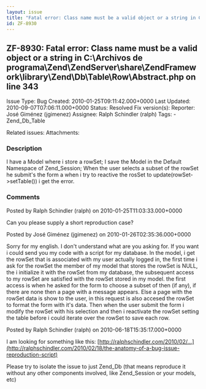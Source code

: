 ```yaml
---
layout: issue
title: "Fatal error: Class name must be a valid object or a string in C:\Archivos de programa\Zend\ZendServer\share\ZendFramework\library\Zend\Db\Table\Row\Abstract.php on line 343"
id: ZF-8930
---
```


ZF-8930: Fatal error: Class name must be a valid object or a string in C:\\Archivos de programa\\Zend\\ZendServer\\share\\ZendFramework\\library\\Zend\\Db\\Table\\Row\\Abstract.php on line 343
------------------------------------------------------------------------------------------------------------------------------------------------------------------------------------------------

 Issue Type: Bug Created: 2010-01-25T09:11:42.000+0000 Last Updated: 2010-09-07T07:06:11.000+0000 Status: Resolved Fix version(s): 
 Reporter:  José Giménez (jgimenez)  Assignee:  Ralph Schindler (ralph)  Tags: - Zend\_Db\_Table
 
 Related issues: 
 Attachments: 
### Description

I have a Model where i store a rowSet; I save the Model in the Default Namespace of Zend\_Session; When the user selects a subset of the rowSet he submit's the form a when i try to reactive the rosSet to update(rowSet->setTable()) i get the error.

 

 

### Comments

Posted by Ralph Schindler (ralph) on 2010-01-25T11:03:33.000+0000

Can you please supply a short reproduction case?

 

 

Posted by José Giménez (jgimenez) on 2010-01-26T02:35:36.000+0000

Sorry for my english. I don't understand what are you asking for. If you want i could send you my code with a script for my database. In the model, i get the rowSet that is associated with my user actually logged in, the first time i ask for the rowSet the member of my model that stores the rowSet is NULL, the i initialize it with the rowSet from my database, the subsequent access to my rowSet are satisfied with the rowSet stored in my model. the first access is when he asked for the form to choose a subset of then (if any), if there are none then a page with a message appears. Else a page with the rowSet data is show to the user, in this request is also accesed the rowSet to format the form with it's data. Then when the user submit the form i modify the rowSet with his selection and then i reactivate the rowSet setting the table before i could iterate over the rowSet to save each row.

 

 

Posted by Ralph Schindler (ralph) on 2010-06-18T15:35:17.000+0000

I am looking for something like this: [http://ralphschindler.com/2010/02/…](http://ralphschindler.com/2010/02/18/the-anatomy-of-a-bug-issue-reproduction-script)

Please try to isolate the issue to just Zend\_Db (that means reproduce it without any other components involved, like Zend\_Session or your models, etc)

 

 
